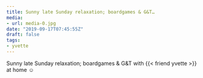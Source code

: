 ```yaml
---
title: Sunny late Sunday relaxation; boardgames & G&T…
media:
- url: media-0.jpg
date: "2019-09-17T07:45:55Z"
draft: false
tags:
- yvette
---
```

Sunny late Sunday relaxation; boardgames & G&T with {{< friend yvette >}} at home ☺️

